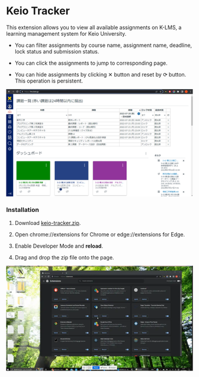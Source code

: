 # Keio Tracker

This extension allows you to view all available assignments on K-LMS, a learning management system for Keio University.

- You can filter assignments by course name, assignment name, deadline, lock status and submission status.

- You can click the assignments to jump to corresponding page.

- You can hide assignments by clicking ✕ button and reset by ⟳ button.
  This operation is persistent.

![](./docs/screenshot.png)

### Installation

1. Download [keio-tracker.zip](https://github.com/tong-poo/keio-tracker/releases/download/v0.1/keio-tracker.zip).

2. Open chrome://extensions for Chrome or edge://extensions for Edge.

3. Enable Developer Mode and **reload**.

4. Drag and drop the zip file onto the page.

![](./docs/installation.webp)
